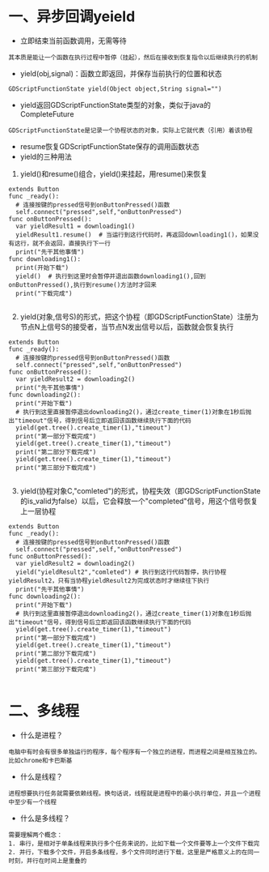 # 一、异步回调yeield
- 立即结束当前函数调用，无需等待
```
其本质是能让一个函数在执行过程中暂停（挂起），然后在接收到恢复指令以后继续执行的机制
```
- yield(obj,signal)：函数立即返回，并保存当前执行的位置和状态
```
GDScriptFunctionState yield(Object object,String signal="")
```
- yield返回GDScriptFunctionState类型的对象，类似于java的CompleteFuture
```
GDScriptFunctionState是记录一个协程状态的对象，实际上它就代表（引用）着该协程
```
- resume恢复GDScriptFunctionState保存的调用函数状态
- yield的三种用法
1. yield()和resume()组合，yield()来挂起，用resume()来恢复
```godot
extends Button
func _ready():
  # 连接按键的pressed信号到onButtonPressed()函数
  self.connect("pressed",self,"onButtonPressed")
func onButtonPressed():
  var yieldResult1 = downloading1()
  yieldResult1.resume()  # 当运行到这行代码时，再返回downloading1()，如果没有这行，就不会返回，直接执行下一行
  print("先干其他事情")
func downloading1():
  print(开始下载")
  yield()  # 执行到这里时会暂停并退出函数downloading1(),回到onButtonPressed(),执行到resume()方法时才回来
  print("下载完成")
  
```
2. yield(对象,信号S)的形式，把这个协程（即GDScriptFunctionState）注册为节点N上信号S的接受者，当节点N发出信号以后，函数就会恢复执行
```godot
extends Button
func _ready():
  # 连接按键的pressed信号到onButtonPressed()函数
  self.connect("pressed",self,"onButtonPressed")
func onButtonPressed():
  var yieldResult2 = downloading2()
  print("先干其他事情")
func downloading2():
  print("开始下载")
  # 执行到这里直接暂停退出downloading2()，通过create_timer(1)对象在1秒后抛出"timeout"信号，得到信号后立即返回该函数继续执行下面的代码
  yield(get.tree().create_timer(1),"timeout")  
  print("第一部分下载完成")
  yield(get.tree().create_timer(1),"timeout")  
  print("第二部分下载完成")
  yield(get.tree().create_timer(1),"timeout")  
  print("第三部分下载完成")
  
```
3. yield(协程对象C,"comleted")的形式，协程失效（即GDScriptFunctionState的is_valid为false）以后，它会释放一个"completed"信号，用这个信号恢复上一层协程
```godot
extends Button
func _ready():
  # 连接按键的pressed信号到onButtonPressed()函数
  self.connect("pressed",self,"onButtonPressed")
func onButtonPressed():
  var yieldResult2 = downloading2()
  yield("yieldResult2","comleted") # 执行到这行代码暂停，执行协程yieldResult2，只有当协程yieldResult2为完成状态时才继续往下执行
  print("先干其他事情")
func downloading2():
  print("开始下载")
  # 执行到这里直接暂停退出downloading2()，通过create_timer(1)对象在1秒后抛出"timeout"信号，得到信号后立即返回该函数继续执行下面的代码
  yield(get.tree().create_timer(1),"timeout")  
  print("第一部分下载完成")
  yield(get.tree().create_timer(1),"timeout")  
  print("第二部分下载完成")
  yield(get.tree().create_timer(1),"timeout")  
  print("第三部分下载完成")
  
```

# 二、多线程

- 什么是进程？
```
电脑中有时会有很多单独运行的程序，每个程序有一个独立的进程，而进程之间是相互独立的。比如chrome和卡巴斯基
```
- 什么是线程？
```
进程想要执行任务就需要依赖线程。换句话说，线程就是进程中的最小执行单位，并且一个进程中至少有一个线程
```
- 什么是多线程？
```
需要理解两个概念：
1. 串行，是相对于单条线程来执行多个任务来说的，比如下载一个文件要等上一个文件下载完
2. 并行，下载多个文件，开启多条线程，多个文件同时进行下载，这里是严格意义上的在同一时刻，并行在时间上是重叠的
```
